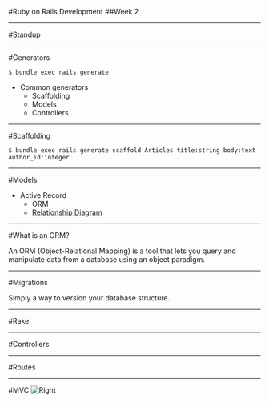 #Ruby on Rails Development
##Week 2

----
#Standup

---
#Generators
```
$ bundle exec rails generate
```
* Common generators
  * Scaffolding
  * Models
  * Controllers

---
#Scaffolding
```
$ bundle exec rails generate scaffold Articles title:string body:text author_id:integer
```
---
#Models
* Active Record
  * ORM
  * [Relationship Diagram](active_record_relationships.pdf)

---
#What is an ORM?

An ORM (Object-Relational Mapping) is a tool that lets you query and manipulate data from a database using an object paradigm.

---
#Migrations

Simply a way to version your database structure.

---
#Rake

---
#Controllers

---
#Routes

---
#MVC
![Right](https://softcover.s3.amazonaws.com/636/ruby_on_rails_tutorial/images/figures/mvc_detailed.png)
